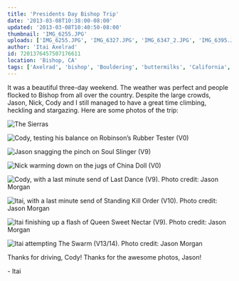 ```yaml
---
title: 'Presidents Day Bishop Trip'
date: '2013-03-08T10:38:00-08:00'
updated: '2013-03-08T10:40:50-08:00'
thumbnail: 'IMG_6255.JPG'
uploads: ['IMG_6255.JPG', 'IMG_6327.JPG', 'IMG_6347_2.JPG', 'IMG_6395.JPG', 'BishopFeb038_flat.jpg', 'BishopFeb045_flat.jpg', 'BishopFeb027_flat.jpg', 'BishopFeb007_flat.jpg']
author: 'Itai Axelrad'
id: 7201376457507176611
location: 'Bishop, CA'
tags: ['Axelrad', 'bishop', 'Bouldering', 'buttermilks', 'California', 'Climbing', 'Itai', 'The Swarm']
---
```


It was a beautiful three-day weekend. The weather was perfect and people flocked to Bishop from all over the country. Despite the large crowds, Jason, Nick, Cody and I still managed to have a great time climbing, heckling and stargazing. Here are some photos of the trip:

![The Sierras](uploads/IMG_6255.JPG)

![Cody, testing his balance on Robinson’s Rubber Tester (V0)](uploads/IMG_6327.JPG)

![Jason snagging the pinch on Soul Slinger (V9)](uploads/IMG_6347_2.JPG)

![Nick warming down on the jugs of China Doll (V0)](uploads/IMG_6395.JPG)

![Cody, with a last minute send of Last Dance (V9). Photo credit: Jason Morgan](uploads/BishopFeb038_flat.jpg)

![Itai, with a last minute send of Standing Kill Order (V10). Photo credit: Jason Morgan](uploads/BishopFeb045_flat.jpg)

![Itai finishing up a flash of Queen Sweet Nectar (V9). Photo credit: Jason Morgan](uploads/BishopFeb027_flat.jpg)

![Itai attempting The Swarm (V13/14). Photo credit: Jason Morgan](uploads/BishopFeb007_flat.jpg)

Thanks for driving, Cody! Thanks for the awesome photos, Jason!

\- Itai
